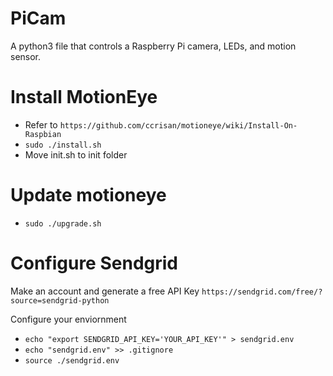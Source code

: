 # PiCam
A python3 file that controls a Raspberry Pi camera, LEDs, and motion sensor.

# Install MotionEye
* Refer to `https://github.com/ccrisan/motioneye/wiki/Install-On-Raspbian`
* `sudo ./install.sh`
* Move init.sh to init folder

# Update motioneye
* `sudo ./upgrade.sh`

# Configure Sendgrid
Make an account and generate a free API Key
`https://sendgrid.com/free/?source=sendgrid-python`

Configure your enviornment
* `echo "export SENDGRID_API_KEY='YOUR_API_KEY'" > sendgrid.env`
* `echo "sendgrid.env" >> .gitignore`
* `source ./sendgrid.env`

